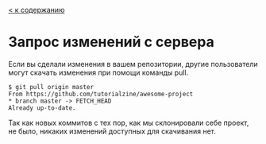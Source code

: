 [< к содержанию](./readme.md)

# **Запрос изменений с сервера**

Если вы сделали изменения в вашем репозитории, другие пользователи могут скачать изменения при помощи команды pull.

    $ git pull origin master
    From https://github.com/tutorialzine/awesome-project
    * branch master -> FETCH_HEAD
    Already up-to-date.
Так как новых коммитов с тех пор, как мы склонировали себе проект, не было, никаких изменений доступных для скачивания нет.
